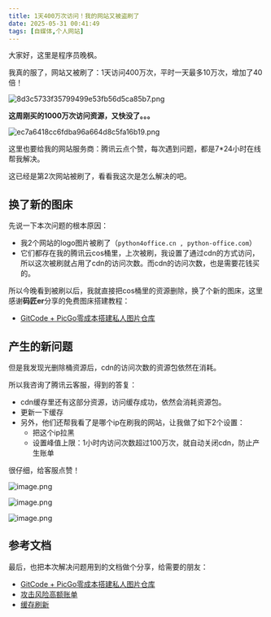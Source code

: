 ```yaml
---
title: 1天400万次访问！我的网站又被盗刷了
date: 2025-05-31 00:41:49
tags: [自媒体,个人网站]
---
```



大家好，这里是程序员晚枫。

我真的服了，网站又被刷了：1天访问400万次，平时一天最多10万次，增加了40倍！

![8d3c5733f35799499e53fb56d5ca85b7.png](https://raw.gitcode.com/user-images/assets/5027920/6967d353-1f07-4d9e-a720-0ead0d0f05dc/8d3c5733f35799499e53fb56d5ca85b7.png '8d3c5733f35799499e53fb56d5ca85b7.png')


**这周刚买的1000万次访问资源，又快没了。。。**

![ec7a6418cc6fdba96a664d8c5fa16b19.png](https://raw.gitcode.com/user-images/assets/5027920/8de0e489-5aa2-4859-8421-6012058e7ffb/ec7a6418cc6fdba96a664d8c5fa16b19.png 'ec7a6418cc6fdba96a664d8c5fa16b19.png')

这里也要给我的网站服务商：腾讯云点个赞，每次遇到问题，都是7*24小时在线帮我解决。

这已经是第2次网站被刷了，看看我这次是怎么解决的吧。

## 换了新的图床

先说一下本次问题的根本原因：

- 我2个网站的logo图片被刷了（``python4office.cn , python-office.com``）
- 它们都存在我的腾讯云cos桶里，上次被刷，我设置了通过cdn的方式访问，所以这次被刷就占用了cdn的访问次数。而cdn的访问次数，也是需要花钱买的。

所以今晚看到被刷以后，我就直接把cos桶里的资源删除，换了个新的图床，这里感谢**码匠er**分享的免费图床搭建教程：

- [GitCode + PicGo零成本搭建私人图片仓库](https://mp.weixin.qq.com/s/R2DvRbFicQ72_dlleDK2Cg)


## 产生的新问题

但是我发现光删除桶资源后，cdn的访问次数的资源包依然在消耗。

所以我咨询了腾讯云客服，得到的答复：

- cdn缓存里还有这部分资源，访问缓存成功，依然会消耗资源包。
- 更新一下缓存
- 另外，他们还帮我看了是哪个ip在刷我的网站，让我做了如下2个设置：
	- 把这个ip拉黑
    - 设置峰值上限：1小时内访问次数超过100万次，就自动关闭cdn，防止产生账单

很仔细，给客服点赞！

![image.png](https://raw.gitcode.com/user-images/assets/5027920/8509076a-cea1-40e2-9549-d8a3398bd3e6/image.png 'image.png')

![image.png](https://raw.gitcode.com/user-images/assets/5027920/2b7fda29-d2cb-4555-be64-b07f997075ce/image.png 'image.png')

![image.png](https://raw.gitcode.com/user-images/assets/5027920/3b0455c3-6f47-469f-9002-af48e406d03e/image.png 'image.png')


## 参考文档

最后，也把本次解决问题用到的文档做个分享，给需要的朋友：

- [GitCode + PicGo零成本搭建私人图片仓库](https://mp.weixin.qq.com/s/R2DvRbFicQ72_dlleDK2Cg)
- [攻击风险高额账单](https://cloud.tencent.com/document/product/228/51813)
- [缓存刷新](https://cloud.tencent.com/document/product/228/6299)
